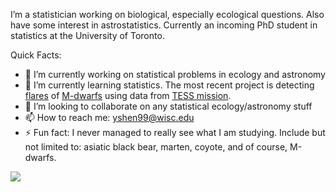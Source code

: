 
I’m a statistician working on biological, especially ecological questions. Also have some interest in astrostatistics. Currently an incoming PhD student in statistics at the University of Toronto.

Quick Facts:

- 🔭 I’m currently working on statistical problems in ecology and astronomy
- 🌱 I’m currently learning statistics. The most recent project is detecting [flares](https://en.wikipedia.org/wiki/Solar_flare) of [M-dwarfs](https://en.wikipedia.org/wiki/Red_dwarf) using data from [TESS mission](https://tess.mit.edu/). 
- 👯 I’m looking to collaborate on any statistical ecology/astronomy stuff
- 📫 How to reach me: yshen99@wisc.edu
- ⚡ Fun fact: I never managed to really see what I am studying. Include but not limited to: asiatic black bear, marten, coyote, and of course, M-dwarfs. 

![](https://github-readme-stats.vercel.app/api/top-langs/?username=YunyiShen&count_private=true&show_icons=true&theme=radical&layout=compact&hide=HTML,JavaScript)


<!--
**YunyiShen/YunyiShen** is a ✨ _special_ ✨ repository because its `README.md` (this file) appears on your GitHub profile.


Here are some ideas to get you started:

- 🔭 I’m currently working on ...
- 🌱 I’m currently learning ...
- 👯 I’m looking to collaborate on ...
- 🤔 I’m looking for help with ...
- 💬 Ask me about ...
- 📫 How to reach me: ...
- 😄 Pronouns: ...
- ⚡ Fun fact: ...
-->
